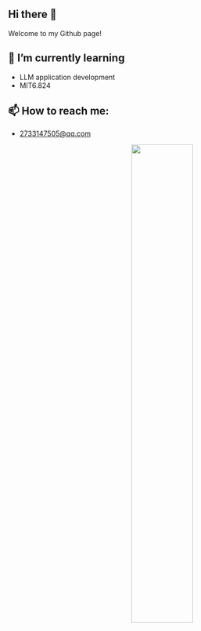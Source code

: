 ## Hi there 👋

Welcome to my Github page!

## 🌱 I’m currently learning 
- LLM application development
- MIT6.824
## 📫 How to reach me:
- 2733147505@qq.com

<p>
<img width="50%" align="right" src="https://github-readme-stats.vercel.app/api?username=vie-serendipity&show_icons=true&theme=algolia&hide_border=true" />
</p>

<!--
**vie-serendipity/vie-serendipity** is a ✨ _special_ ✨ repository because its `README.md` (this file) appears on your GitHub profile.

Here are some ideas to get you started:

- 🔭 I’m currently working on ...
- 🌱 I’m currently learning ...
- 👯 I’m looking to collaborate on ...
- 🤔 I’m looking for help with ...
- 💬 Ask me about ...
- 📫 How to reach me: ...
- 😄 Pronouns: ...
- ⚡ Fun fact: ...
-->
